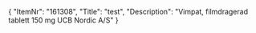 {
  "ItemNr": "161308",
  "Title": "test",
  "Description": "Vimpat, filmdragerad tablett 150 mg UCB Nordic A/S"
}
